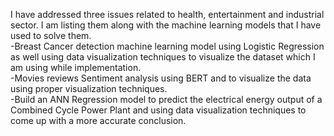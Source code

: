 I have addressed three issues related to health, entertainment and
industrial sector. I am listing them along with the machine learning
models that I have used to solve them.<br/>
-Breast Cancer detection machine learning model using Logistic
Regression as well using data visualization techniques to visualize the
dataset which I am using while implementation.<br/>
-Movies reviews Sentiment analysis using BERT and to visualize the
data using proper visualization techniques.<br/>
-Build an ANN Regression model to predict the electrical energy
output of a Combined Cycle Power Plant and using data visualization
techniques to come up with a more accurate conclusion.
